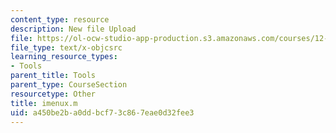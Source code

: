 ```yaml
---
content_type: resource
description: New file Upload
file: https://ol-ocw-studio-app-production.s3.amazonaws.com/courses/12-811-tropical-meteorology-spring-2011/a450be2ba0ddbcf73c867eae0d32fee3_imenux.m
file_type: text/x-objcsrc
learning_resource_types:
- Tools
parent_title: Tools
parent_type: CourseSection
resourcetype: Other
title: imenux.m
uid: a450be2b-a0dd-bcf7-3c86-7eae0d32fee3
---
```

